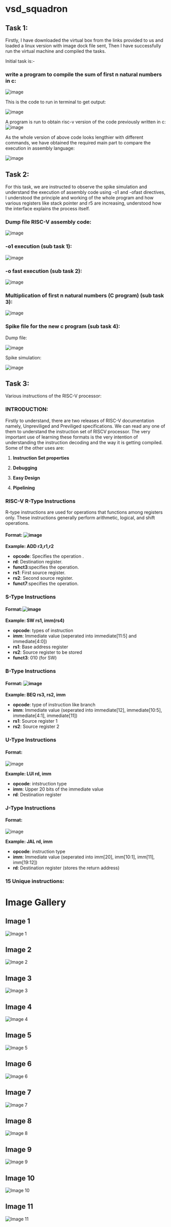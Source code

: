 # vsd_squadron
## Task 1:

Firstly, I have downloaded the virtual box from the links provided to us and
loaded a linux version with image dock file sent, Then I have successfully run the
virtual machine and compiled the tasks.

Initial task is:-

### write a program to compile the sum of first n natural numbers in c:

![image](https://github.com/user-attachments/assets/c5c65959-0f66-48b3-8686-d626c63d6d2d)


This is the code to run in terminal to get output:


![image](https://github.com/user-attachments/assets/06bc9aeb-f7b3-4572-b44f-719e189ea46b)


A program is run to obtain risc-v version of the code previously written in c:
![image](https://github.com/user-attachments/assets/bec40d22-d99e-416a-82db-03d99369ab9e)





As the whole version of above code looks lengthier with different commands, we have obtained the required main 
part to compare the execution in assembly language:



![image](https://github.com/user-attachments/assets/04d8a662-db78-40e4-8614-c7000e83b5f0)



## Task 2:

For this task, we are instructed to observe the spike simulation and understand the execution of assembly code using -o1 and -ofast directives, I understood the principle
and working of the whole program and how various registers like stack pointer and r5 are increasing, understood how the interface explains the process itself.

### Dump file RISC-V assembly code:

![image](https://github.com/user-attachments/assets/a86e0441-2dab-4380-a2c6-965ca58aab54)

### -o1 execution (sub task 1):

![image](https://github.com/user-attachments/assets/47950e9d-820a-41d6-a746-459fcd0a3652)

### -o fast execution (sub task 2):

![image](https://github.com/user-attachments/assets/92abae19-ea09-40e9-8835-7ece050036b2)

### Multiplication of first n natural numbers (C program) (sub task 3):

![image](https://github.com/user-attachments/assets/78089dfa-df92-4466-86b3-d6497982396d)

### Spike file for the new c program (sub task 4):

Dump file:

![image](https://github.com/user-attachments/assets/de84c4b0-b891-433f-a001-acd95ddc0ab2)

Spike simulation:

![image](https://github.com/user-attachments/assets/e16a2aa1-139d-449c-ad9f-3275ec63ec7e)

## Task 3:

Various instructions of the RISC-V processor:

### INTRODUCTION:

Firstly to understand, there are two releases of RISC-V documentation namely, Unpreviliged and Previliged specifications. We can read any one of them to understand the instruction 
set of RISCV processor. The very important use of learning these formats is the very intention of understanding the instruction decoding and the way it is getting compiled.
Some of the other uses are:

1. **Instruction Set properties** 

2. **Debugging** 

3. **Easy Design**

4. **Pipelining**

### RISC-V R-Type Instructions

R-type instructions are used for operations that functions among registers only. These instructions generally perform arithmetic, logical, and shift operations.

#### Format: ![image](https://github.com/user-attachments/assets/522d5257-b978-4c93-9412-330372e1ab66)

**Example: ADD r3,r1,r2**
- **opcode**: Specifies the operation .
- **rd**: Destination register.
- **funct3**:specifies the operation.
- **rs1**: First source register.
- **rs2**: Second source register.
- **funct7**:specifies the operation.


### S-Type Instructions

#### Format:![image](https://github.com/user-attachments/assets/04aca468-7811-480b-9f7c-d0cf30334753)


**Example: SW rs1, imm(rs4)**
- **opcode**: types of instruction
- **imm**: Immediate value (seperated into immediate[11:5] and immediate[4:0])
- **rs1**: Base address register
- **rs2**: Source register to be stored
-  **funct3**: 010 (for SW)

### B-Type Instructions

#### Format: ![image](https://github.com/user-attachments/assets/795c5e09-e97d-4df6-99b6-ab896b26880a)


**Example: BEQ rs3, rs2, imm**
- **opcode**: type of instruction like branch
- **imm**: Immediate value (seperated into immediate[12], immediate[10:5], immediate[4:1], immediate[11])
- **rs1**: Source register 1
- **rs2**: Source register 2

### U-Type Instructions

#### Format:

![image](https://github.com/user-attachments/assets/baf64187-b5aa-4464-8a42-f89520c549ec)

**Example: LUI rd, imm**
- **opcode**: intstruction type
- **imm**: Upper 20 bits of the immediate value
- **rd**: Destination register

### J-Type Instructions

#### Format:

![image](https://github.com/user-attachments/assets/c4a497dc-e025-4177-b4d5-b56fa85efbf9)


**Example: JAL rd, imm**
- **opcode**: instruction type
- **imm**: Immediate value (seperated into imm[20], imm[10:1], imm[11], imm[19:12])
- **rd**: Destination register (stores the return address)

### 15 Unique instructions: 

# Image Gallery

## Image 1
![Image 1](https://github.com/user-attachments/assets/18f62720-66f6-47d0-b747-4881de58a708)

## Image 2
![Image 2](https://github.com/user-attachments/assets/c59af6a0-115e-474a-96fd-60c257ff54d4)

## Image 3
![Image 3](https://github.com/user-attachments/assets/d3d56790-9943-4573-acc0-6ccbfa6169cd)

## Image 4
![Image 4](https://github.com/user-attachments/assets/17111d89-6b18-4d1a-97e0-9cf32b9adb49)

## Image 5
![Image 5](https://github.com/user-attachments/assets/224dec09-1377-4553-b07b-b66ac8f3f6ee)

## Image 6
![Image 6](https://github.com/user-attachments/assets/442caa30-6254-40d1-8ace-0d82cb84a393)

## Image 7
![Image 7](https://github.com/user-attachments/assets/5df76f64-8274-4489-8725-72a9704a298d)

## Image 8
![Image 8](https://github.com/user-attachments/assets/f0eb2f7c-8454-4803-9c55-f9316fb0d309)

## Image 9
![Image 9](https://github.com/user-attachments/assets/5d450aec-3f62-4611-affe-c30c0f007077)

## Image 10
![Image 10](https://github.com/user-attachments/assets/729e8568-d1f4-4700-b9c5-5ebf126687c3)

## Image 11
![Image 11](https://github.com/user-attachments/assets/34dc0994-e3cc-4ae7-b361-e1de0f0db23f)

